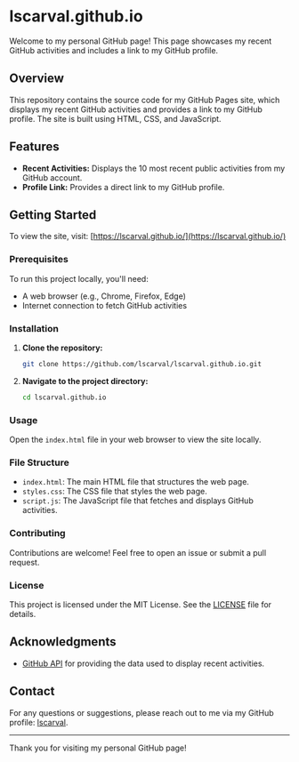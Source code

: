 # lscarval.github.io

Welcome to my personal GitHub page! This page showcases my recent GitHub activities and includes a link to my GitHub profile.

## Overview

This repository contains the source code for my GitHub Pages site, which displays my recent GitHub activities and provides a link to my GitHub profile. The site is built using HTML, CSS, and JavaScript.

## Features

- **Recent Activities:** Displays the 10 most recent public activities from my GitHub account.
- **Profile Link:** Provides a direct link to my GitHub profile.

## Getting Started

To view the site, visit: [https://lscarval.github.io/](https://lscarval.github.io/)

### Prerequisites

To run this project locally, you'll need:

- A web browser (e.g., Chrome, Firefox, Edge)
- Internet connection to fetch GitHub activities

### Installation

1. **Clone the repository:**
    ```bash
    git clone https://github.com/lscarval/lscarval.github.io.git
    ```
2. **Navigate to the project directory:**
    ```bash
    cd lscarval.github.io
    ```

### Usage

Open the `index.html` file in your web browser to view the site locally.

### File Structure

- `index.html`: The main HTML file that structures the web page.
- `styles.css`: The CSS file that styles the web page.
- `script.js`: The JavaScript file that fetches and displays GitHub activities.

### Contributing

Contributions are welcome! Feel free to open an issue or submit a pull request.

### License

This project is licensed under the MIT License. See the [LICENSE](LICENSE) file for details.

## Acknowledgments

- [GitHub API](https://docs.github.com/en/rest) for providing the data used to display recent activities.

## Contact

For any questions or suggestions, please reach out to me via my GitHub profile: [lscarval](https://github.com/lscarval).

---

Thank you for visiting my personal GitHub page!
